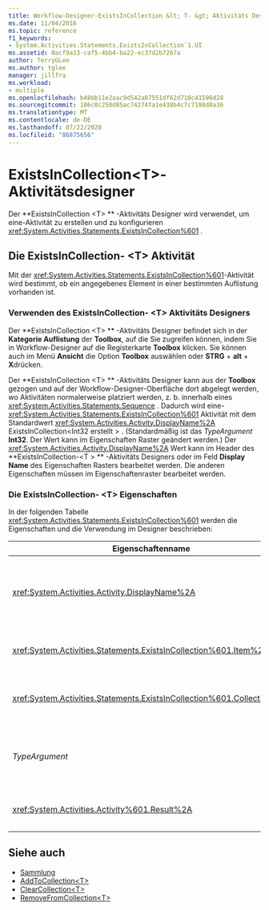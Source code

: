 ```yaml
---
title: Workflow-Designer-ExistsInCollection &lt; T- &gt; Aktivitäts Designer
ms.date: 11/04/2016
ms.topic: reference
f1_keywords:
- System.Activities.Statements.ExistsInCollection`1.UI
ms.assetid: 0acf9a13-caf5-4bb4-ba22-ec37d2b7267a
author: TerryGLee
ms.author: tglee
manager: jillfra
ms.workload:
- multiple
ms.openlocfilehash: b48bb11e2aac9d542a07551df62d710c41596d28
ms.sourcegitcommit: 186c0c250d85ac74274fa1e438b4c7c7108d8a36
ms.translationtype: MT
ms.contentlocale: de-DE
ms.lasthandoff: 07/22/2020
ms.locfileid: "86875656"
---
```

# <a name="existsincollectiont-activity-designer"></a>ExistsInCollection\<T>-Aktivitätsdesigner

Der **ExistsInCollection \<T> ** -Aktivitäts Designer wird verwendet, um eine-Aktivität zu erstellen und zu konfigurieren <xref:System.Activities.Statements.ExistsInCollection%601> .

## <a name="the-existsincollectiont-activity"></a>Die ExistsInCollection- \<T> Aktivität

Mit der <xref:System.Activities.Statements.ExistsInCollection%601>-Aktivität wird bestimmt, ob ein angegebenes Element in einer bestimmten Auflistung vorhanden ist.

### <a name="using-the-existsincollectiont-activity-designer"></a>Verwenden des ExistsInCollection- \<T> Aktivitäts Designers

Der **ExistsInCollection \<T> ** -Aktivitäts Designer befindet sich in der **Kategorie Auflistung** der **Toolbox**, auf die Sie zugreifen können, indem Sie in Workflow-Designer auf die Registerkarte **Toolbox** klicken. Sie können auch im Menü **Ansicht** die Option **Toolbox** auswählen oder **STRG** + **alt** + **X**drücken.

Der **ExistsInCollection \<T> ** -Aktivitäts Designer kann aus der **Toolbox** gezogen und auf der Workflow-Designer-Oberfläche dort abgelegt werden, wo Aktivitäten normalerweise platziert werden, z. b. innerhalb eines <xref:System.Activities.Statements.Sequence> . Dadurch wird eine- <xref:System.Activities.Statements.ExistsInCollection%601> Aktivität mit dem Standardwert <xref:System.Activities.Activity.DisplayName%2A> ExistsInCollection<Int32 erstellt \> . (Standardmäßig ist das *TypeArgument* **Int32**. Der Wert kann im Eigenschaften Raster geändert werden.)  Der <xref:System.Activities.Activity.DisplayName%2A> Wert kann im Header des **ExistsInCollection-<T \> ** -Aktivitäts Designers oder im Feld **Display Name** des Eigenschaften Rasters bearbeitet werden. Die anderen Eigenschaften müssen im Eigenschaftenraster bearbeitet werden.

### <a name="the-existsincollectiont-properties"></a>Die ExistsInCollection- \<T> Eigenschaften

In der folgenden Tabelle <xref:System.Activities.Statements.ExistsInCollection%601> werden die Eigenschaften und die Verwendung im Designer beschrieben:

|Eigenschaftenname|Erforderlich|Verwendung|
|-|--------------|-|
|<xref:System.Activities.Activity.DisplayName%2A>|False|Der Anzeigename der <xref:System.Activities.Statements.ExistsInCollection%601>-Aktivität. Der Standardwert ist ExistsInCollection<Int32 \> . Obwohl der <xref:System.Activities.Activity.DisplayName%2A>-Wert nicht zwingend erforderlich ist, wird empfohlen, einen Anzeigenamen zu verwenden.|
|<xref:System.Activities.Statements.ExistsInCollection%601.Item%2A>|True|Das Element, das in der Auflistung gesucht werden soll \<T> . Dieses Element ist vom Typ *T*, der vom Typ *TypeArgument*ist. Zum Angeben des Elements geben Sie im Eigenschaftenraster einen Visual Basic-Ausdruck ein.|
|<xref:System.Activities.Statements.ExistsInCollection%601.Collection%2A>|True|Die Auflistung, in der überprüft werden soll, ob das Element vorhanden ist. Diese Auflistung weist den Typ **ICollection<TypeArgument auf \> .** Geben Sie im Eigenschaftenraster einen Visual Basic-Ausdruck ein, um die Auflistung anzugeben.|
|*TypeArgument*|True|Der Typ T der in der <xref:System.Collections.Generic.ICollection%601> enthaltenen Elemente. Standardmäßig ist dieser *TypeArgument* -Typ auf **Int32**festgelegt. Ändern Sie den Wert von *TypeArgument* im Kombinations Feld des Eigenschaften Rasters, um den Typ zu ändern.|
|<xref:System.Activities.Activity%601.Result%2A>|False|Ein Wert, der angibt, ob das angegebene Element in der Auflistung vorhanden ist. Um eine Variable anzugeben, die an das Ergebnis gebunden wird, geben Sie im Eigenschaftenraster eine Visual Basic-Variable ein.|

## <a name="see-also"></a>Siehe auch

- [Sammlung](../workflow-designer/collection-activity-designers.md)
- [AddToCollection\<T>](../workflow-designer/addtocollection-t-activity-designer.md)
- [ClearCollection\<T>](../workflow-designer/clearcollection-t-activity-designer.md)
- [RemoveFromCollection\<T>](../workflow-designer/removefromcollection-t-activity-designer.md)